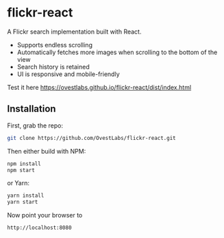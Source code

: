# flickr-react
A Flickr search implementation built with React. 

- Supports endless scrolling 
- Automatically fetches more images when scrolling to the bottom of the view
- Search history is retained
- UI is responsive and mobile-friendly

Test it here https://ovestlabs.github.io/flickr-react/dist/index.html

## Installation
First, grab the repo:
```bash
git clone https://github.com/OvestLabs/flickr-react.git
```
Then either build with NPM:
```bash
npm install
npm start
```
or Yarn:
```bash
yarn install
yarn start
```
Now point your browser to
```
http://localhost:8080
```